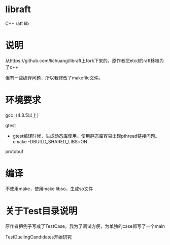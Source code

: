 # libraft

C++ raft lib

# 说明

从https://github.com/lichuang/libraft上fork下来的。原作者把etcd的raft移植为了c++

但有一些编译问题，所以我修改了makefile文件。

# 环境要求

gcc（4.8.5以上）

gtest

- gtest编译时候，生成动态库使用。使用静态库容易出现pthread链接问题。 cmake -DBUILD_SHARED_LIBS=ON .

protobuf

# 编译

不使用make，使用make libso，生成so文件


# 关于Test目录说明

原作者把例子写成了TestCase，我为了调试方便，为单独的case都写了一个main

TestDuelingCandidates开始研究
